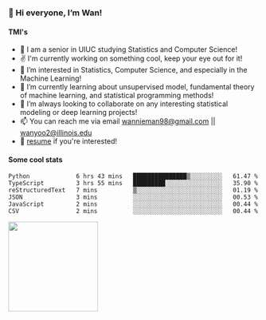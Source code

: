 <!-- ![visitor badge](https://visitor-badge.glitch.me/badge?page_id=wannieman98.visitor-badge)
 -->
### 👋 Hi everyone, I’m Wan! 

#### TMI's
- 🏫 I am a senior in UIUC studying Statistics and Computer Science!
- ✌️ I'm currently working on something cool, keep your eye out for it!
- 👀 I’m interested in Statistics, Computer Science, and especially in the Machine Learning! 
- 🌱 I’m currently learning about unsupervised model, fundamental theory of machine learning, and statistical programming methods!
- 💞️ I’m always looking to collaborate on any interesting statistical modeling or deep learning projects!
- 📫 You can reach me via email [wannieman98@gmail.com](wannieman98@gmail.com) || [wanyoo2@illinois.edu](wanyoo2@illinois.edu)
- 💼 [resume](https://drive.google.com/file/d/1aHdJ-fW59z6ZSo25-epW37TEh1vCrT-J/view?usp=sharing) if you're interested!

#### Some cool stats 

<!--START_SECTION:waka-->

```text
Python             6 hrs 43 mins   ███████████████▒░░░░░░░░░   61.47 %
TypeScript         3 hrs 55 mins   █████████░░░░░░░░░░░░░░░░   35.90 %
reStructuredText   7 mins          ▒░░░░░░░░░░░░░░░░░░░░░░░░   01.19 %
JSON               3 mins          ░░░░░░░░░░░░░░░░░░░░░░░░░   00.53 %
JavaScript         2 mins          ░░░░░░░░░░░░░░░░░░░░░░░░░   00.44 %
CSV                2 mins          ░░░░░░░░░░░░░░░░░░░░░░░░░   00.44 %
```

<!--END_SECTION:waka-->

<img height="180em" src="https://github-readme-stats.vercel.app/api?username=wannieman98&show_icons=true&hide_border=true&&count_private=true&include_all_commits=true" />
